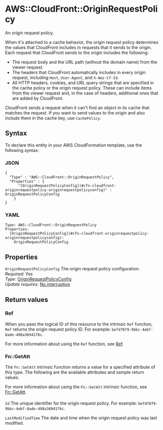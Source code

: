 # AWS::CloudFront::OriginRequestPolicy<a name="aws-resource-cloudfront-originrequestpolicy"></a>

An origin request policy\.

When it's attached to a cache behavior, the origin request policy determines the values that CloudFront includes in requests that it sends to the origin\. Each request that CloudFront sends to the origin includes the following:
+ The request body and the URL path \(without the domain name\) from the viewer request\.
+ The headers that CloudFront automatically includes in every origin request, including `Host`, `User-Agent`, and `X-Amz-Cf-Id`\.
+ All HTTP headers, cookies, and URL query strings that are specified in the cache policy or the origin request policy\. These can include items from the viewer request and, in the case of headers, additional ones that are added by CloudFront\.

CloudFront sends a request when it can't find an object in its cache that matches the request\. If you want to send values to the origin and also include them in the cache key, use `CachePolicy`\.

## Syntax<a name="aws-resource-cloudfront-originrequestpolicy-syntax"></a>

To declare this entity in your AWS CloudFormation template, use the following syntax:

### JSON<a name="aws-resource-cloudfront-originrequestpolicy-syntax.json"></a>

```
{
  "Type" : "AWS::CloudFront::OriginRequestPolicy",
  "Properties" : {
      "[OriginRequestPolicyConfig](#cfn-cloudfront-originrequestpolicy-originrequestpolicyconfig)" : OriginRequestPolicyConfig
    }
}
```

### YAML<a name="aws-resource-cloudfront-originrequestpolicy-syntax.yaml"></a>

```
Type: AWS::CloudFront::OriginRequestPolicy
Properties: 
  [OriginRequestPolicyConfig](#cfn-cloudfront-originrequestpolicy-originrequestpolicyconfig): 
    OriginRequestPolicyConfig
```

## Properties<a name="aws-resource-cloudfront-originrequestpolicy-properties"></a>

`OriginRequestPolicyConfig`  <a name="cfn-cloudfront-originrequestpolicy-originrequestpolicyconfig"></a>
The origin request policy configuration\.  
*Required*: Yes  
*Type*: [OriginRequestPolicyConfig](aws-properties-cloudfront-originrequestpolicy-originrequestpolicyconfig.md)  
*Update requires*: [No interruption](https://docs.aws.amazon.com/AWSCloudFormation/latest/UserGuide/using-cfn-updating-stacks-update-behaviors.html#update-no-interrupt)

## Return values<a name="aws-resource-cloudfront-originrequestpolicy-return-values"></a>

### Ref<a name="aws-resource-cloudfront-originrequestpolicy-return-values-ref"></a>

 When you pass the logical ID of this resource to the intrinsic `Ref` function, `Ref` returns the origin request policy ID\. For example: `befd7079-9bbc-4ebf-8ade-498a3694176c`\.

For more information about using the `Ref` function, see [Ref](https://docs.aws.amazon.com/AWSCloudFormation/latest/UserGuide/intrinsic-function-reference-ref.html)\.

### Fn::GetAtt<a name="aws-resource-cloudfront-originrequestpolicy-return-values-fn--getatt"></a>

The `Fn::GetAtt` intrinsic function returns a value for a specified attribute of this type\. The following are the available attributes and sample return values\.

For more information about using the `Fn::GetAtt` intrinsic function, see [Fn::GetAtt](https://docs.aws.amazon.com/AWSCloudFormation/latest/UserGuide/intrinsic-function-reference-getatt.html)\.

#### <a name="aws-resource-cloudfront-originrequestpolicy-return-values-fn--getatt-fn--getatt"></a>

`Id`  <a name="Id-fn::getatt"></a>
The unique identifier for the origin request policy\. For example: `befd7079-9bbc-4ebf-8ade-498a3694176c`\.

`LastModifiedTime`  <a name="LastModifiedTime-fn::getatt"></a>
The date and time when the origin request policy was last modified\.